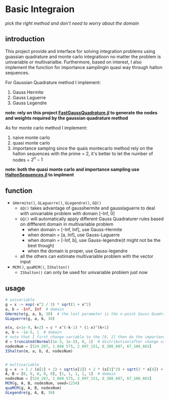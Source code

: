# Basic Integraion
*pick the right method and don't need to worry about the domain*

## introduction
This project provide and interface for solving integration problems using guassian quadrature and monte carlo integratioon no matter the problem is univariable or multivarialbe. Furthermore, based on interest, I also implement the function for importance samplingin quasi way through halton sequences.

For Gaussian Quadrature method I implement:
1. Gauss Hermite
2. Gauss Laguerre
3. Gauss Legendre

**note: rely on this project [FastGaussQuadrature.jl](https://github.com/JuliaApproximation/FastGaussQuadrature.jl) to generate the nodes and weights required by the gaussian quadrature method**

As for monte carlo method I implement:
1. naive monte carlo
2. quasi monte carlo
3. importance samplng
since the quais montecarlo method rely on the halton sequences with the prime = 2, it's better to let the number of nodes = $2^n−1$

**note: both the quasi monte carlo and importance sampling use [HaltonSequences.jl](https://github.com/tobydriscoll/HaltonSequences.jl) to implment**



## function
- `GHermite()`, `GLaguerre()`, `GLegendre()`, `GQ()`
    - `GQ()` takes advantage of gausshermite and gausslaguerre to deal with univariable problem with domain [-Inf, 0] 
    - `GQ()` will automatically apply different Gauss Quadraturer rules based on diffferent domain in multivariable problem 
        - when domain = [-Inf, Inf], use Gauss-Hermite
        - when domain = [a, Inf], use Gauss-Laguerre
        - when domain = [-Inf, b], use Gauss-legendre(it might not be the best though)
        - when the domain is proper, use Gauss-legendre
    - all the others can estimate multivariable problem with the vector input 
- `MCM()`, `quaMCM()`, `IShalton()`
    - `IShalton()` can only be used for univariable problem just now


## usage
```julia
# univariable
g = x -> exp(-x^2 / 3) * sqrt(1 + x^2)
a, b = -Inf, Inf  # domain
GHermite(g, a, b, 30)  # the last parameter is the n-point Gauss Quadrature nodes and weights
GLaguerre(g, a, b, 30) 

m(x, c=1e-9, k=2) = c * x^(-k-1) * (1-x)^(k+1)
a, b = -1e-5, 1  # domain
# note that I first change variable to the [0, 1] then do the importance sampling
d = truncated(Normal(1e-3, 1e-3), 0, 1)  # distribution(after change variable, domain=[0, 1])
nodesNum = [524_287, 1_048_575, 2_097_151, 8_388_607, 67_108_863]
IShalton(m, a, b, d, nodesNum)


# multivariable
g = x -> 1 / (x[1] + 1) + sqrt(x[2]) + 2 * (x[3]^2) + sqrt(2 * x[4]) + cbrt(x[5])
A, B = [0, 0, 0, 0, 0], [1, 1, 1, 1, 1]  # domain
nodesNum = [524_287, 1_048_575, 2_097_151, 8_388_607, 67_108_863]
MCM(g, A, B, nodesNum, seed=1234)
quaMCM(g, A, B, nodesNum)
GLegendre(g, A, B, 30)
```
